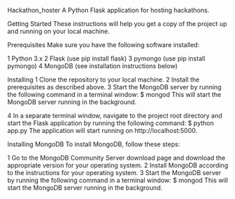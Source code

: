 Hackathon_hoster
A Python Flask application for hosting hackathons.

Getting Started
These instructions will help you get a copy of the project up and running on your local machine.

Prerequisites
Make sure you have the following software installed:

1 Python 3.x
2 Flask (use pip install flask)
3 pymongo (use pip install pymongo)
4 MongoDB (see installation instructions below)

Installing
1 Clone the repository to your local machine.
2 Install the prerequisites as described above.
3 Start the MongoDB server by running the following command in a terminal window:
$ mongod
This will start the MongoDB server running in the background.

4 In a separate terminal window, navigate to the project root directory and start the Flask application by running the following command:
$ python app.py
The application will start running on http://localhost:5000.

Installing MongoDB
To install MongoDB, follow these steps:

1 Go to the MongoDB Community Server download page and download the appropriate version for your operating system.
2 Install MongoDB according to the instructions for your operating system.
3 Start the MongoDB server by running the following command in a terminal window:
$ mongod
This will start the MongoDB server running in the background.
